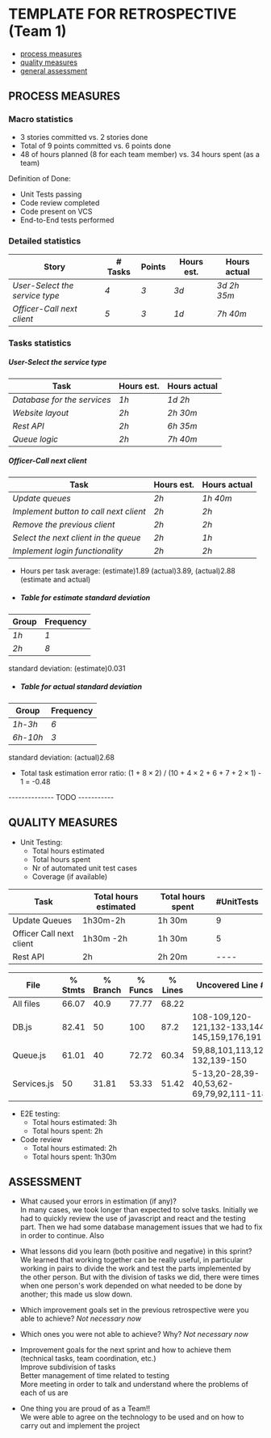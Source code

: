 TEMPLATE FOR RETROSPECTIVE (Team 1)
=====================================

- [process measures](#process-measures)
- [quality measures](#quality-measures)
- [general assessment](#assessment)

## PROCESS MEASURES 

### Macro statistics

- 3 stories committed vs. 2 stories done 
- Total of 9 points committed vs. 6 points done 
- 48 of hours planned (8 for each team member) vs. 34 hours spent (as a team)

Definition of Done:
- Unit Tests passing
- Code review completed
- Code present on VCS
- End-to-End tests performed


### Detailed statistics

| Story  | # Tasks | Points | Hours est. | Hours actual |
|--------|---------|--------|------------|--------------|
| _User-Select the service type_    |   _4_   |  _3_   |   _3d_     |    _3d 2h 35m_    |
| _Officer-Call next client_    |   _5_   | _3_    |    _1d_   |  _7h 40m_      |

### Tasks statistics
##### User-Select the service type
| Task | Hours est. | Hours actual |
|------|------------|--------------|
| _Database for the services_  |  _1h_  |  _1d 2h_  |
| _Website layout_   |  _2h_  | _2h 30m_   |
| _Rest API_  | _2h_   | _6h 35m_   |
| _Queue logic_  |  _2h_  | _7h 40m_   |

##### Officer-Call next client
| Task | Hours est. | Hours actual |
|------|------------|--------------|
| _Update queues_   |  _2h_  | _1h 40m_   |
| _Implement button to call next client_  | _2h_   | _2h_   |
| _Remove the previous client_  |  _2h_  | _2h_   |
| _Select the next client in the queue_  |  _2h_  | _1h_   |
| _Implement login functionality_  |  _2h_  |  _2h_  |

- Hours per task average: (estimate)1.89 (actual)3.89, (actual)2.88 (estimate and actual)

- ##### Table for estimate standard deviation
| Group | Frequency |
|------|------------|
|_1h_|  _1_ |
| _2h_  | _8_ |

standard deviation: (estimate)0.031

- ##### Table for actual standard deviation
| Group | Frequency |
|------|------------|
|_1h-3h_|  _6_ |
| _6h-10h_  | _3_ |

standard deviation: (actual)2.68

- Total task estimation error ratio: (1 + $8\times2$) / (10 + $4\times2$ + 6 + 7 + $2\times1$) - 1 = -0.48

-------------- TODO -----------
  
## QUALITY MEASURES 

- Unit Testing:
  - Total hours estimated
  - Total hours spent
  - Nr of automated unit test cases 
  - Coverage (if available)

| Task| Total hours estimated | Total hours spent | #UnitTests |
|------|------------|-----|----|
| Update Queues| 1h30m-2h | 1h 30m | 9 |
| Officer Call next client  | 1h30m -2h | 1h 30m | 5 |
| Rest API | 2h | 2h 20m | ---- |


File         | % Stmts | % Branch | % Funcs | % Lines | Uncovered Line #s
-------------|---------|----------|---------|---------|---------------------------------------------
All files    |   66.07 |     40.9 |   77.77 |   68.22 | 
 DB.js       |   82.41 |       50 |     100 |    87.2 | 108-109,120-121,132-133,144-145,159,176,191
 Queue.js    |   61.01 |       40 |   72.72 |   60.34 | 59,88,101,113,122-132,139-150
 Services.js |      50 |    31.81 |   53.33 |   51.42 | 5-13,20-28,39-40,53,62-69,79,92,111-118    

- E2E testing:
  - Total hours estimated: 3h 
  - Total hours spent: 2h
- Code review 
  - Total hours estimated: 2h 
  - Total hours spent: 1h30m
  


## ASSESSMENT

- What caused your errors in estimation (if any)?  
In many cases, we took longer than expected to solve tasks. Initially we had to quickly review the use of javascript and react and the testing part. Then we had some database management issues that we had to fix in order to continue. Also 

- What lessons did you learn (both positive and negative) in this sprint?  
We learned that working together can be really useful, in particular working in pairs to divide the work and test the parts implemented by the other person. But with the division of tasks we did, there were times when one person's work depended on what needed to be done by another; this made us slow down.

- Which improvement goals set in the previous retrospective were you able to achieve? _Not necessary now_
  
- Which ones you were not able to achieve? Why? _Not necessary now_

- Improvement goals for the next sprint and how to achieve them (technical tasks, team coordination, etc.)  
Improve subdivision of tasks  
Better management of time related to testing  
More meeting in order to talk and understand where the problems of each of us are  


- One thing you are proud of as a Team!!  
We were able to agree on the technology to be used and on how to carry out and implement the project
